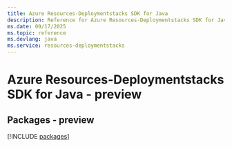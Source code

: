 ```yaml
---
title: Azure Resources-Deploymentstacks SDK for Java
description: Reference for Azure Resources-Deploymentstacks SDK for Java
ms.date: 09/17/2025
ms.topic: reference
ms.devlang: java
ms.service: resources-deploymentstacks
---
```

# Azure Resources-Deploymentstacks SDK for Java - preview
## Packages - preview
[!INCLUDE [packages](resources-deploymentstacks-index.md)]